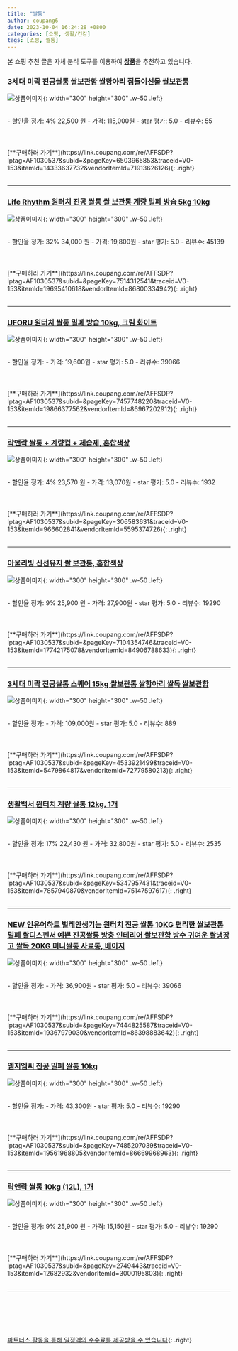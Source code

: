 ```yaml
---
title: "쌀통"
author: coupang6
date: 2023-10-04 16:24:28 +0800
categories: [쇼핑, 생활/건강]
tags: [쇼핑, 쌀통]
---
```


본 쇼핑 추천 글은 자체 분석 도구를 이용하여 [**상품**](https://link.coupang.com/a/bao1ui)을 추천하고 있습니다.

### [3세대 미락 진공쌀통 쌀보관함 쌀항아리 집들이선물 쌀보관통](https://link.coupang.com/re/AFFSDP?lptag=AF1030537&subid=&pageKey=6503965853&traceid=V0-153&itemId=14333637732&vendorItemId=71913626126)

![상품이미지](https://thumbnail8.coupangcdn.com/thumbnails/remote/230x230ex/image/vendor_inventory/4e7c/4d6bd5d9d1b2eaa057b17449f1c9640bb648d1ef994d1d64764eefe8575e.jpg){: width="300" height="300" .w-50 .left}


<br>
- 할인율 정가: 4%  22,500   원
- 가격: 115,000원
- star 평가: 5.0
- 리뷰수: 55
<br>
<br>
<br>
<br>
[**구매하러 가기**](https://link.coupang.com/re/AFFSDP?lptag=AF1030537&subid=&pageKey=6503965853&traceid=V0-153&itemId=14333637732&vendorItemId=71913626126){: .right}
<br>
<br>

---

### [Life Rhythm 원터치 진공 쌀통 쌀 보관통 계량 밀폐 방습 5kg 10kg](https://link.coupang.com/re/AFFSDP?lptag=AF1030537&subid=&pageKey=7514312541&traceid=V0-153&itemId=19695410618&vendorItemId=86800334942)

![상품이미지](https://thumbnail8.coupangcdn.com/thumbnails/remote/230x230ex/image/vendor_inventory/9323/a5ebc6d8847a21a03dd7bfe6dc443d8f0ef717e91037b15c893de93a4b6f.jpg){: width="300" height="300" .w-50 .left}


<br>
- 할인율 정가: 32%  34,000   원
- 가격: 19,800원
- star 평가: 5.0
- 리뷰수: 45139
<br>
<br>
<br>
<br>
[**구매하러 가기**](https://link.coupang.com/re/AFFSDP?lptag=AF1030537&subid=&pageKey=7514312541&traceid=V0-153&itemId=19695410618&vendorItemId=86800334942){: .right}
<br>
<br>

---

### [UFORU 원터치 쌀통 밀폐 방습 10kg, 크림 화이트](https://link.coupang.com/re/AFFSDP?lptag=AF1030537&subid=&pageKey=7457748220&traceid=V0-153&itemId=19866377562&vendorItemId=86967202912)

![상품이미지](https://thumbnail8.coupangcdn.com/thumbnails/remote/230x230ex/image/vendor_inventory/2294/3b76f68d5d39b3d64bf800ca1dbe5481b578380dc4b6757e9714f4f2c31a.jpg){: width="300" height="300" .w-50 .left}


<br>
- 할인율 정가: 
- 가격: 19,600원
- star 평가: 5.0
- 리뷰수: 39066
<br>
<br>
<br>
<br>
[**구매하러 가기**](https://link.coupang.com/re/AFFSDP?lptag=AF1030537&subid=&pageKey=7457748220&traceid=V0-153&itemId=19866377562&vendorItemId=86967202912){: .right}
<br>
<br>

---

### [락앤락 쌀통 + 계량컵 + 제습제, 혼합색상](https://link.coupang.com/re/AFFSDP?lptag=AF1030537&subid=&pageKey=306583631&traceid=V0-153&itemId=966602841&vendorItemId=5595374726)

![상품이미지](https://thumbnail6.coupangcdn.com/thumbnails/remote/230x230ex/image/retail/images/4281707935701540-e866bc53-ce31-4d1b-9e8a-381b27c3aabc.jpg){: width="300" height="300" .w-50 .left}


<br>
- 할인율 정가: 4%  23,570   원
- 가격: 13,070원
- star 평가: 5.0
- 리뷰수: 1932
<br>
<br>
<br>
<br>
[**구매하러 가기**](https://link.coupang.com/re/AFFSDP?lptag=AF1030537&subid=&pageKey=306583631&traceid=V0-153&itemId=966602841&vendorItemId=5595374726){: .right}
<br>
<br>

---

### [아울리빙 신선유지 쌀 보관통, 혼합색상](https://link.coupang.com/re/AFFSDP?lptag=AF1030537&subid=&pageKey=7104354746&traceid=V0-153&itemId=17742175078&vendorItemId=84906788633)

![상품이미지](https://thumbnail9.coupangcdn.com/thumbnails/remote/230x230ex/image/retail/images/4278525372639039-7aef453f-1584-4045-9cfd-b1461edbc5bb.jpg){: width="300" height="300" .w-50 .left}


<br>
- 할인율 정가: 9%  25,900   원
- 가격: 27,900원
- star 평가: 5.0
- 리뷰수: 19290
<br>
<br>
<br>
<br>
[**구매하러 가기**](https://link.coupang.com/re/AFFSDP?lptag=AF1030537&subid=&pageKey=7104354746&traceid=V0-153&itemId=17742175078&vendorItemId=84906788633){: .right}
<br>
<br>

---

### [3세대 미락 진공쌀통 스퀘어 15kg 쌀보관통 쌀항아리 쌀독 쌀보관함](https://link.coupang.com/re/AFFSDP?lptag=AF1030537&subid=&pageKey=4533921499&traceid=V0-153&itemId=5479864817&vendorItemId=72779580213)

![상품이미지](https://thumbnail8.coupangcdn.com/thumbnails/remote/230x230ex/image/vendor_inventory/1c19/2d16646dc7f8d6231bedc9ae82c8cb929cb39af50c5e336a79b7119abbe4.jpg){: width="300" height="300" .w-50 .left}


<br>
- 할인율 정가: 
- 가격: 109,000원
- star 평가: 5.0
- 리뷰수: 889
<br>
<br>
<br>
<br>
[**구매하러 가기**](https://link.coupang.com/re/AFFSDP?lptag=AF1030537&subid=&pageKey=4533921499&traceid=V0-153&itemId=5479864817&vendorItemId=72779580213){: .right}
<br>
<br>

---

### [생활백서 원터치 계량 쌀통 12kg, 1개](https://link.coupang.com/re/AFFSDP?lptag=AF1030537&subid=&pageKey=5347957431&traceid=V0-153&itemId=7857940870&vendorItemId=75147597617)

![상품이미지](https://thumbnail7.coupangcdn.com/thumbnails/remote/230x230ex/image/retail/images/3829250369435244-435378d2-7d09-4aa1-beea-f4fabc5b4e6c.jpg){: width="300" height="300" .w-50 .left}


<br>
- 할인율 정가: 17%  22,430   원
- 가격: 32,800원
- star 평가: 5.0
- 리뷰수: 2535
<br>
<br>
<br>
<br>
[**구매하러 가기**](https://link.coupang.com/re/AFFSDP?lptag=AF1030537&subid=&pageKey=5347957431&traceid=V0-153&itemId=7857940870&vendorItemId=75147597617){: .right}
<br>
<br>

---

### [NEW 인유어하트 벌레안생기는 원터치 진공 쌀통 10KG 편리한 쌀보관통 밀폐 쌀디스펜서 예쁜 진공쌀통 방충 인테리어 쌀보관함 방수 귀여운 쌀냉장고 쌀독 20KG 미니쌀통 사료통, 베이지](https://link.coupang.com/re/AFFSDP?lptag=AF1030537&subid=&pageKey=7444825587&traceid=V0-153&itemId=19367979030&vendorItemId=86398883642)

![상품이미지](https://thumbnail10.coupangcdn.com/thumbnails/remote/230x230ex/image/vendor_inventory/2dc6/f05f8b85ef9f50fd3333a14e1d77d4e373b7c87c634315df153779a8cc63.png){: width="300" height="300" .w-50 .left}


<br>
- 할인율 정가: 
- 가격: 36,900원
- star 평가: 5.0
- 리뷰수: 39066
<br>
<br>
<br>
<br>
[**구매하러 가기**](https://link.coupang.com/re/AFFSDP?lptag=AF1030537&subid=&pageKey=7444825587&traceid=V0-153&itemId=19367979030&vendorItemId=86398883642){: .right}
<br>
<br>

---

### [엠지엠씨 진공 밀폐 쌀통 10kg](https://link.coupang.com/re/AFFSDP?lptag=AF1030537&subid=&pageKey=7485207039&traceid=V0-153&itemId=19561968805&vendorItemId=86669968963)

![상품이미지](https://thumbnail10.coupangcdn.com/thumbnails/remote/230x230ex/image/vendor_inventory/2c35/0ab67cb4d2f43d3b318067b6ed5283b7aa382b4f5b0ff2691a25ecda1eaf.jpg){: width="300" height="300" .w-50 .left}


<br>
- 할인율 정가: 
- 가격: 43,300원
- star 평가: 5.0
- 리뷰수: 19290
<br>
<br>
<br>
<br>
[**구매하러 가기**](https://link.coupang.com/re/AFFSDP?lptag=AF1030537&subid=&pageKey=7485207039&traceid=V0-153&itemId=19561968805&vendorItemId=86669968963){: .right}
<br>
<br>

---

### [락앤락 쌀통 10kg (12L), 1개](https://link.coupang.com/re/AFFSDP?lptag=AF1030537&subid=&pageKey=2749443&traceid=V0-153&itemId=12682932&vendorItemId=3000195803)

![상품이미지](https://thumbnail10.coupangcdn.com/thumbnails/remote/230x230ex/image/retail/images/2289072869844334-38fcf248-42d1-44c8-ac31-bef277ebb2bc.jpg){: width="300" height="300" .w-50 .left}


<br>
- 할인율 정가: 9%  25,900   원
- 가격: 15,150원
- star 평가: 5.0
- 리뷰수: 19290
<br>
<br>
<br>
<br>
[**구매하러 가기**](https://link.coupang.com/re/AFFSDP?lptag=AF1030537&subid=&pageKey=2749443&traceid=V0-153&itemId=12682932&vendorItemId=3000195803){: .right}
<br>
<br>

---
<br><br><br><br><br> [파트너스 활동을 통해 일정액의 수수료를 제공받을 수 있습니다](https://link.coupang.com/a/bao1ui){: .right}